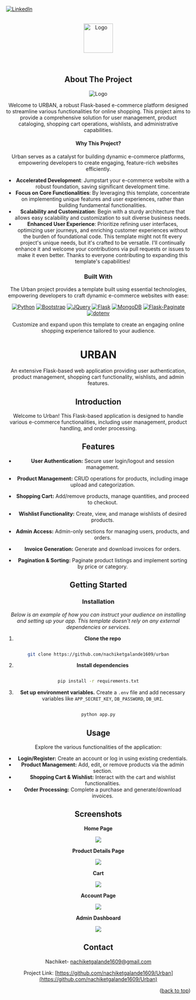 

<a  name="readme-top"></a>

[![LinkedIn][linkedin-shield]][linkedin-url]

  

<br  />

<div  align="center">

<a  href="https://github.com/nachiketgalande1609/urban">

<img  src="https://github.com/nachiketgalande1609/urban/blob/main/static/images/logo1.png?raw=true"  alt="Logo"  height="80">

</a>

<p  align="center">

<br>

## About The Project

<div  align="center">

<img  src="https://github.com/nachiketgalande1609/urban/blob/main/screenshots/download.png?raw=true"  alt="Logo">

</div>

Welcome to URBAN, a robust Flask-based e-commerce platform designed to streamline various functionalities for online shopping. This project aims to provide a comprehensive solution for user management, product cataloging, shopping cart operations, wishlists, and administrative capabilities.

#### Why This Project?

Urban serves as a catalyst for building dynamic e-commerce platforms, empowering developers to create engaging, feature-rich websites efficiently.

-   **Accelerated Development**: Jumpstart your e-commerce website with a robust foundation, saving significant development time.
-   **Focus on Core Functionalities**: By leveraging this template, concentrate on implementing unique features and user experiences, rather than building fundamental functionalities.
-   **Scalability and Customization**: Begin with a sturdy architecture that allows easy scalability and customization to suit diverse business needs.
-   **Enhanced User Experience**: Prioritize refining user interfaces, optimizing user journeys, and enriching customer experiences without the burden of foundational code.
This template might not fit every project's unique needs, but it's crafted to be versatile. I'll continually enhance it and welcome your contributions via pull requests or issues to make it even better. Thanks to everyone contributing to expanding this template's capabilities!

### Built With


The Urban project provides a template built using essential technologies, empowering developers to craft dynamic e-commerce websites with ease:

[![Python][Python]][Python-url] [![Bootstrap][Bootstrap.com]][Bootstrap-url] [![JQuery][JQuery.com]][JQuery-url] [![Flask][Flask]][Flask-url] [![MongoDB][MongoDB]][MongoDB-url] [![Flask-Paginate][Flask-Paginate]][Flask-Paginate-url] [![dotenv][dotenv]][dotenv-url]

Customize and expand upon this template to create an engaging online shopping experience tailored to your audience.

# URBAN

  

<!-- Project Description -->

An extensive Flask-based web application providing user authentication, product management, shopping cart functionality, wishlists, and admin features.

<!-- Introduction -->

## Introduction

  

Welcome to Urban! This Flask-based application is designed to handle various e-commerce functionalities, including user management, product handling, and order processing.

  

<!-- Features -->

## Features

  

- **User Authentication:** Secure user login/logout and session management.

- **Product Management:** CRUD operations for products, including image upload and categorization.

- **Shopping Cart:** Add/remove products, manage quantities, and proceed to checkout.

- **Wishlist Functionality:** Create, view, and manage wishlists of desired products.

- **Admin Access:** Admin-only sections for managing users, products, and orders.

- **Invoice Generation:** Generate and download invoices for orders.

- **Pagination & Sorting:** Paginate product listings and implement sorting by price or category.


<!-- GETTING STARTED -->

## Getting Started
  
### Installation

  

_Below is an example of how you can instruct your audience on installing and setting up your app. This template doesn't rely on any external dependencies or services._

  
1. **Clone the repo**

```sh

git clone https://github.com/nachiketgalande1609/urban

```

2. **Install dependencies**

```sh

pip install -r requirements.txt

```  
3. **Set up environment variables.**
	Create a `.env` file and add necessary variables like `APP_SECRET_KEY`, `DB_PASSWORD`, 	`DB_URI`.

```sh

python app.py

```
  
  
  

<!-- USAGE EXAMPLES -->

## Usage

Explore the various functionalities of the application:

-   **Login/Register:** Create an account or log in using existing credentials.
-   **Product Management:** Add, edit, or remove products via the admin section.
-   **Shopping Cart & Wishlist:** Interact with the cart and wishlist functionalities.
-   **Order Processing:** Complete a purchase and generate/download invoices.

## Screenshots

**Home Page**

<img src='https://github.com/nachiketgalande1609/urban/blob/main/screenshots/download.png?raw=true'>

**Product Details Page**

<img src='https://github.com/nachiketgalande1609/urban/blob/main/screenshots/download%20(1).png?raw=true'>

**Cart**

<img src='https://github.com/nachiketgalande1609/urban/blob/main/screenshots/download%20(2).png?raw=true'>

**Account Page**

<img src='https://github.com/nachiketgalande1609/urban/blob/main/screenshots/download%20(3).png?raw=true'>

**Admin Dashboard**

<img src='https://github.com/nachiketgalande1609/urban/blob/main/screenshots/download%20(4).png?raw=true'>


<!-- CONTACT -->

## Contact

  

Nachiket- nachiketgalande1609@gmail.com

  

Project Link: [https://github.com/nachiketgalande1609/Urban](https://github.com/nachiketgalande1609/Urban)

  

<p align="right">(<a href="#readme-top">back to top</a>)</p>

<!-- MARKDOWN LINKS & IMAGES -->

<!-- https://www.markdownguide.org/basic-syntax/#reference-style-links -->

[linkedin-shield]: https://img.shields.io/badge/-LinkedIn-black.svg?style=for-the-badge&logo=linkedin&colorB=555

[linkedin-url]: https://www.linkedin.com/in/nachiketgalande/

[product-screenshot]: images/screenshot.png

[Python]: https://img.shields.io/badge/Python-3776AB?style=for-the-badge&logo=python&logoColor=white

[Flask]: https://img.shields.io/badge/Flask-000000?style=for-the-badge&logo=flask&logoColor=white

[Flask-url]: https://flask.palletsprojects.com/en/3.0.x/

[Flask-Paginate]: https://img.shields.io/badge/Flask_Paginate-%23161616.svg?style=for-the-badge&logo=flask&logoColor=white

[Flask-Paginate-url]: https://pythonhosted.org/Flask-paginate/

[dotenv]: https://img.shields.io/badge/dotenv-%23000000.svg?style=for-the-badge

[dotenv-url]: https://github.com/theskumar/python-dotenv

[MongoDB]: https://img.shields.io/badge/MongoDB-47A248?style=for-the-badge&logo=mongodb&logoColor=white

[MongoDB-url]: https://www.mongodb.com/

[Python-url]: https://www.python.org/

[Bootstrap.com]: https://img.shields.io/badge/Bootstrap-563D7C?style=for-the-badge&logo=bootstrap&logoColor=white

[Bootstrap-url]: https://getbootstrap.com

[JQuery.com]: https://img.shields.io/badge/jQuery-0769AD?style=for-the-badge&logo=jquery&logoColor=white

[JQuery-url]: https://jquery.com
